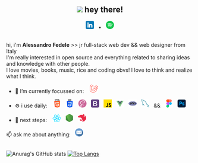 <h2 align="center"> <img src="https://media.giphy.com/media/hvRJCLFzcasrR4ia7z/giphy.gif" width="25px"> hey there! </h2>
<div align="center">
  <a href="https://www.linkedin.com/in/alessandro-fedele-dev"><img alt="Alessandro's LinkedIn" width="22px" src="icons/linkedin.png" /></a>
  &nbsp;
  •
  &nbsp;
  <a href="https://open.spotify.com/user/lynch-96?si=8bc18e0c47234145"><img alt="Alessandro's Spotify" width="22px" src="icons/spotify.png" /></a>
</div>
<br/>

hi, i'm **Alessandro Fedele** >> jr full-stack web dev && web designer from Italy <br/>
I'm really interested in open source and everything related to sharing ideas and knowledge with other people. <br/>
I love movies, books, music, rice and coding obvs! I love to think and realize what I think.

- 🔭 I’m currently focussed on: 
&nbsp;&nbsp;
<a href="https://laravel.com/docs/7.x"><img alt="Laravel" width="22px" src="icons/laravel.png" /></a>

- ⚙️ i use daily: 
&nbsp;&nbsp;
<a href="https://developer.mozilla.org/en-US/docs/Web/HTML"><img alt="Html" width="22px" src="icons/html5.png" /></a> &nbsp;
<a href="https://developer.mozilla.org/en-US/docs/Web/CSS"><img alt="Css" width="22px" src="icons/css3.png" /></a> &nbsp;
<a href="https://sass-lang.com/documentation"><img alt="Sass" width="22px" src="icons/sass.png" /></a> &nbsp;
<a href="https://getbootstrap.com/docs/5.1/getting-started/introduction/"><img alt="Bootstrap" width="22px" src="icons/bootstrap.png" /></a> &nbsp;
<a href="https://developer.mozilla.org/en-US/docs/Web/CSS"><img alt="Js" width="22px" src="icons/js.png" /></a> &nbsp;
<a href="https://vuejs.org/guide/introduction.html"><img alt="Vuejs" width="22px" src="icons/vuejs.png" /></a> &nbsp;
<a href="https://www.php.net/manual/en/"><img alt="Php" width="22px" src="icons/php.png" /></a> &nbsp;
<a href="https://dev.mysql.com/doc/"><img alt="Mysql" width="22px" src="icons/mysql.png" /></a> &nbsp; && &nbsp;
<a href="https://www.figma.com/"><img alt="Figma" width="22px" src="icons/figma.png" /></a> &nbsp;
<a href="https://www.adobe.com/products/photoshop.html"><img alt="Photoshop" width="22px" src="icons/photoshop.png" /></a>

- 🌱 next steps:
&nbsp;&nbsp;
<a href="https://reactjs.org/docs/getting-started.html"><img alt="React" width="22px" src="icons/react.png" /></a> &nbsp;
<a href="https://nodejs.org/en/docs/"><img alt="NodeJs" width="22px" src="icons/nodejs.png" /></a> &nbsp;
<a href="https://docs.nestjs.com/"><img alt="NestJs" width="22px" src="icons/nestjs.png" /></a>

📫 ask me about anything: &nbsp; [<img alt="Alessandro's email" width="22px" src="icons/email.png" />](mailto:al.fedele@outlook.it)

<h2 align="center"></h2>

![Anurag's GitHub stats](https://github-readme-stats.vercel.app/api?username=Alessandro-Fedele&show_icons=true&theme=tokyonight)
[![Top Langs](https://github-readme-stats.vercel.app/api/top-langs/?username=Alessandro-Fedele&layout=compact)](https://github.com/anuraghazra/github-readme-stats)

